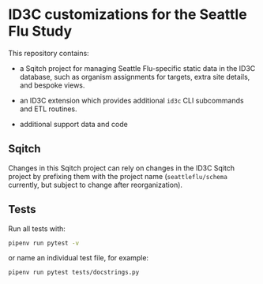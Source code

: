 # ID3C customizations for the Seattle Flu Study

This repository contains:

- a Sqitch project for managing Seattle Flu-specific static data in the ID3C
  database, such as organism assignments for targets, extra site details, and
  bespoke views.

- an ID3C extension which provides additional `id3c` CLI subcommands and ETL
  routines.

- additional support data and code

## Sqitch

Changes in this Sqitch project can rely on changes in the ID3C Sqitch project
by prefixing them with the project name (`seattleflu/schema` currently, but
subject to change after reorganization).

## Tests

Run all tests with:

```sh
pipenv run pytest -v
```

or name an individual test file, for example:

```sh
pipenv run pytest tests/docstrings.py
```
